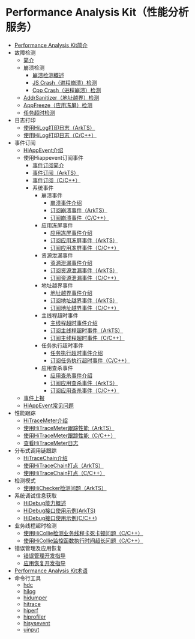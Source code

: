 # Performance Analysis Kit（性能分析服务）<!--performance-analysis-kit-->

- [Performance Analysis Kit简介](performance-analysis-kit-overview.md)
- 故障检测<!--fault-analysis-->
  - [简介](fault-detection-overview.md)
  - 崩溃检测<!--crash-detection-->
    - [崩溃检测概述](crash-detection-overview.md)
    - [JS Crash（进程崩溃）检测](jscrash-guidelines.md)
    - [Cpp Crash（进程崩溃）检测](cppcrash-guidelines.md)
  - [AddrSanitizer（地址越界）检测](address-sanitizer-guidelines.md)
  - [AppFreeze（应用冻屏）检测](appfreeze-guidelines.md)
  - [任务超时检测](apptask-timeout-guidelines.md)
- 日志打印<!--hilog-dev-->
  - [使用HiLog打印日志（ArkTS）](hilog-guidelines-arkts.md)
  - [使用HiLog打印日志（C/C++）](hilog-guidelines-ndk.md)
- 事件订阅<!--hiappevent-->
  - [HiAppEvent介绍](hiappevent-intro.md)
  - 使用Hiappevent订阅事件<!--event-subscription-->
    - [事件订阅简介](event-subscription-overview.md)
    - [事件订阅（ArkTS）](hiappevent-watcher-app-events-arkts.md)
    - [事件订阅（C/C++）](hiappevent-watcher-app-events-ndk.md)
    - 系统事件<!--system-events-->
      - 崩溃事件<!--crash-events-->
        - [崩溃事件介绍](hiappevent-watcher-crash-events.md)
        - [订阅崩溃事件（ArkTS）](hiappevent-watcher-crash-events-arkts.md)
        - [订阅崩溃事件（C/C++）](hiappevent-watcher-crash-events-ndk.md)
      - 应用冻屏事件<!--freeze-events-->
        - [应用冻屏事件介绍](hiappevent-watcher-freeze-events.md)
        - [订阅应用冻屏事件（ArkTS）](hiappevent-watcher-freeze-events-arkts.md)
        - [订阅应用冻屏事件（C/C++）](hiappevent-watcher-freeze-events-ndk.md)
      - 资源泄漏事件<!--resource-leak-events-->
        - [资源泄漏事件介绍](hiappevent-watcher-resourceleak-events.md)
        - [订阅资源泄漏事件（ArkTS）](hiappevent-watcher-resourceleak-events-arkts.md)
        - [订阅资源泄漏事件（C/C++）](hiappevent-watcher-resourceleak-events-ndk.md)
      - 地址越界事件<!--address-sanitizer-events-->
        - [地址越界事件介绍](hiappevent-watcher-address-sanitizer-events.md)
        - [订阅地址越界事件（ArkTS）](hiappevent-watcher-address-sanitizer-events-arkts.md)
        - [订阅地址越界事件（C/C++）](hiappevent-watcher-address-sanitizer-events-ndk.md)
      - 主线程超时事件<!--main-thread-jank-events-->
        - [主线程超时事件介绍](hiappevent-watcher-mainthreadjank-events.md)
        - [订阅主线程超时事件（ArkTS）](hiappevent-watcher-mainthreadjank-events-arkts.md)
        - [订阅主线程超时事件（C/C++）](hiappevent-watcher-mainthreadjank-events-ndk.md)
      - 任务执行超时事件<!--app-hicollie-events-->
        - [任务执行超时事件介绍](hiappevent-watcher-apphicollie-events.md)
        - [订阅任务执行超时事件（C/C++）](hiappevent-watcher-apphicollie-events-ndk.md)
      - 应用查杀事件<!--app-killed-events-->
        - [应用查杀事件介绍](hiappevent-watcher-app-killed-events.md)
        - [订阅应用查杀事件（ArkTS）](hiappevent-watcher-app-killed-events-arkts.md)
        - [订阅应用查杀事件（C/C++）](hiappevent-watcher-app-killed-events-ndk.md)
  <!--Del-->
  - [事件上报](hiappevent-event-reporting.md)
  <!--DelEnd-->
  - [HiAppEvent常见问题](hiappevent-faq.md)
- 性能跟踪<!--hitracemeter-->
  - [HiTraceMeter介绍](hitracemeter-intro.md)
  - [使用HiTraceMeter跟踪性能（ArkTS）](hitracemeter-guidelines-arkts.md)
  - [使用HiTraceMeter跟踪性能（C/C++）](hitracemeter-guidelines-ndk.md)
  - [查看HiTraceMeter日志](hitracemeter-view.md)
- 分布式调用链跟踪<!--hitracechain-->
  - [HiTraceChain介绍](hitracechain-intro.md)
  - [使用HiTraceChain打点（ArkTS）](hitracechain-guidelines-arkts.md)
  - [使用HiTraceChain打点（C/C++）](hitracechain-guidelines-ndk.md)
- 检测模式<!--hichecker-->
  - [使用HiChecker检测问题（ArkTS）](hichecker-guidelines-arkts.md)
- 系统调试信息获取<!--hidebug-->
  - [HiDebug能力概述](hidebug-guidelines.md)
  - [HiDebug接口使用示例(ArkTS)](hidebug-guidelines-arkts.md)
  - [HiDebug接口使用示例(C/C++)](hidebug-guidelines-ndk.md)
- 业务线程超时检测<!--hicollie-->
  - [使用HiCollie检测业务线程卡死卡顿问题（C/C++）](hicollie-guidelines-ndk.md)
  - [使用HiCollie监控函数执行时间超长问题（C/C++）](hicollie-settimer-guidelines-ndk.md)
- 错误管理及应用恢复<!--error-manager-->
  - [错误管理开发指导](errormanager-guidelines.md)
  - [应用恢复开发指导](apprecovery-guidelines.md)
- [Performance Analysis Kit术语](performance-analysis-kit-terminology.md)
- 命令行工具<!--perform-command-line-utilities-->
  - [hdc](hdc.md)
  - [hilog](hilog.md)
  - [hidumper](hidumper.md)
  - [hitrace](hitrace.md)
  - [hiperf](hiperf.md)
  - [hiprofiler](hiprofiler.md)
  <!--Del-->
  - [hisysevent](hisysevent.md)
  - [uinput](uinput.md)
  <!--DelEnd-->

